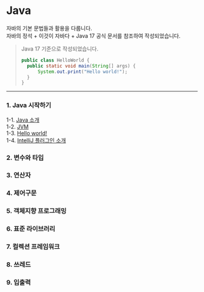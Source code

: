 # Java
자바의 기본 문법들과 활용을 다룹니다. <br/>
자바의 정석 + 이것이 자바다 + Java 17 공식 문서를 참조하여 작성되었습니다.

>Java 17 기준으로 작성되었습니다.
> ```java
> public class HelloWorld {
>   public static void main(String[] args) {
>       System.out.print("Hello world!");
>   }
> }
>```

<hr/>

### 1. Java 시작하기
1-1. [Java 소개]() <br/>
1-2. [JVM]() <br/>
1-3. [Hello world!]() <br/>
1-4. [IntelliJ 플러그인 소개](https://velog.io/@bami/IntelliJ-%ED%94%8C%EB%9F%AC%EA%B7%B8%EC%9D%B8) <br/>

### 2. 변수와 타입

### 3. 연산자

### 4. 제어구문

### 5. 객체지향 프로그래밍

### 6. 표준 라이브러리

### 7. 컬렉션 프레임워크

### 8. 쓰레드

### 9. 입출력